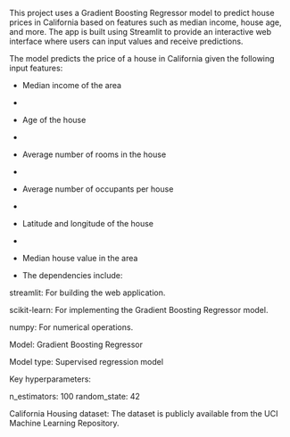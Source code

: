This project uses a Gradient Boosting Regressor model to predict house prices in California based on features such as median income, house age, and more. The app is built using Streamlit to provide an interactive web interface where users can input values and receive predictions.


The model predicts the price of a house in California given the following input features:

- Median income of the area
- 
- Age of the house
- 
- Average number of rooms in the house
- 
- Average number of occupants per house
- 
- Latitude and longitude of the house
- 
- Median house value in the area

- The dependencies include:

streamlit: For building the web application.

scikit-learn: For implementing the Gradient Boosting Regressor model.

numpy: For numerical operations.


Model: Gradient Boosting Regressor

Model type: Supervised regression model

Key hyperparameters:

n_estimators: 100
random_state: 42

California Housing dataset: The dataset is publicly available from the UCI Machine Learning Repository.
